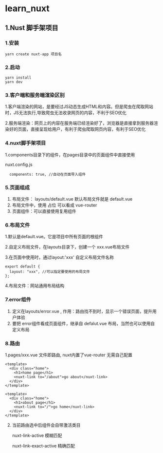 

# learn_nuxt

## 1.Nust 脚手架项目

### 1.安装

```
yarn create nuxt-app 项目名
```

### 2.启动

```
yarn install
yarn dev
```

### 3.客户端和服务端渲染区别

1.客户端渲染的网站，是要经过JS动态生成HTML和内容。但是爬虫在爬取网站时，JS无法执行,导致爬虫无法收录网页的内容，不利于SEO优化

2.服务端渲染：网页上的内容在服务端已经渲染好了，浏览器是直接拿到服务器渲染好的页面，直接呈现给用户，有利于爬虫爬取网页内容，有利于SEO优化



### 4.nuxt脚手架项目

1.components目录下的组件，在pages目录中的页面组件中直接使用



nuxt.config.js

```
  components: true, //自动在页面导入组件
```



### 5.页面组成

1. 布局文件： layouts/default.vue  默认布局文件就是 default.vue
2. 布局文件中，使用  <Nuxt /> 占位  可以看成 vue-router
3. 页面组件：可以直接使用复用组件



### 6.布局文件

1.默认是default.vue。它是项目中所有页面的根组件

2.自定义布局文件，在layouts目录下，创建一个 xxx.vue布局文件

3.在页面中使用时，通过layout:'xxx'  自定义布局文件名称

```
export default {
  layout: "xxx", //可以指定要使用的布局文件
};
```

4.布局文件：网站通用布局结构



### 7.error组件

1. 定义在layouts/error.vue , 作用：路由找不到时，显示一个错误页面，提升用户体验
2. 要把 error组件看成页面组件，继承自 defalut.vue 布局，当然也可以使用自定义布局



### 8.路由

1.pages/xxx.vue 文件即路由, nuxt内置了vue-router 无需自己配置

```
<template>
  <div class="home">
    <h1>home page</h1>
    <nuxt-link to="/about">go about</nuxt-link>
  </div>
</template>
```

```
<template>
  <div class="home">
    <h1>about page</h1>
    <nuxt-link to="/">go home</nuxt-link>
  </div>
</template>
```

2. 当前路由选中后<nuxt-link>组件会自带激活类目

   nuxt-link-active 模糊匹配

   nuxt-link-exact-active 精确匹配

   

​	
